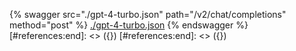 [#references:start]: <> ({ "template": "openapi" })
[#references:start]: <> ({ "template": "openapi" })
{% swagger src="./gpt-4-turbo.json" path="/v2/chat/completions" method="post" %}
[./gpt-4-turbo.json](./gpt-4-turbo.json)
{% endswagger %}
[#references:end]: <> ({})
[#references:end]: <> ({})